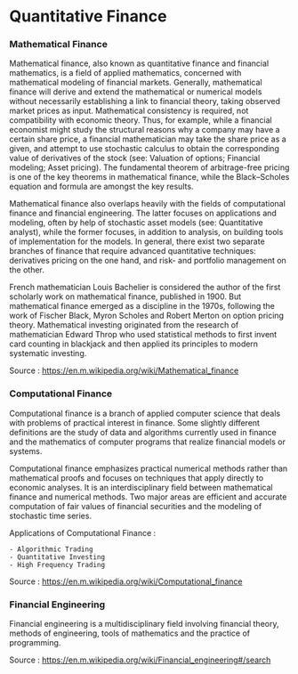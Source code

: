# Quantitative Finance

### Mathematical Finance

Mathematical finance, also known as quantitative finance and financial mathematics, is a field of applied mathematics, concerned with mathematical modeling of financial markets. Generally, mathematical finance will derive and extend the mathematical or numerical models without necessarily establishing a link to financial theory, taking observed market prices as input. Mathematical consistency is required, not compatibility with economic theory. Thus, for example, while a financial economist might study the structural reasons why a company may have a certain share price, a financial mathematician may take the share price as a given, and attempt to use stochastic calculus to obtain the corresponding value of derivatives of the stock (see: Valuation of options; Financial modeling; Asset pricing). The fundamental theorem of arbitrage-free pricing is one of the key theorems in mathematical finance, while the Black–Scholes equation and formula are amongst the key results.

Mathematical finance also overlaps heavily with the fields of computational finance and financial engineering. The latter focuses on applications and modeling, often by help of stochastic asset models (see: Quantitative analyst), while the former focuses, in addition to analysis, on building tools of implementation for the models. In general, there exist two separate branches of finance that require advanced quantitative techniques: derivatives pricing on the one hand, and risk- and portfolio management on the other.

French mathematician Louis Bachelier is considered the author of the first scholarly work on mathematical finance, published in 1900. But mathematical finance emerged as a discipline in the 1970s, following the work of Fischer Black, Myron Scholes and Robert Merton on option pricing theory. Mathematical investing originated from the research of mathematician Edward Throp who used statistical methods to first invent card counting in blackjack and then applied its principles to modern systematic investing.

Source : https://en.m.wikipedia.org/wiki/Mathematical_finance

### Computational Finance
Computational finance is a branch of applied computer science that 
deals with problems of practical interest in finance. 
Some slightly different definitions are the study of data and algorithms 
currently used in finance and the mathematics of computer programs that realize 
financial models or systems.

Computational finance emphasizes practical numerical methods rather 
than mathematical proofs and focuses on techniques that apply directly 
to economic analyses. It is an interdisciplinary field between mathematical 
finance and numerical methods. Two major areas are efficient and accurate 
computation of fair values of financial securities and 
the modeling of stochastic time series.

Applications of Computational Finance :

    - Algorithmic Trading
    - Quantitative Investing
    - High Frequency Trading

Source : https://en.m.wikipedia.org/wiki/Computational_finance

### Financial Engineering
Financial engineering is a multidisciplinary field involving financial theory, 
methods of engineering, tools of mathematics and the practice of programming.

Source : https://en.m.wikipedia.org/wiki/Financial_engineering#/search
